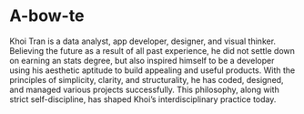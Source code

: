 # A-bow-te

Khoi Tran is a data analyst, app developer, designer, and visual thinker. Believing the future as a result of all past experience, he did not settle down on earning an stats degree, but also inspired himself to be a developer using his aesthetic aptitude to build appealing and useful products. With the principles of simplicity, clarity, and structurality, he has coded, designed, and managed various projects successfully. This philosophy, along with strict self-discipline, has shaped Khoi’s interdisciplinary practice today.
